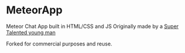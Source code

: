 # MeteorApp
Meteor Chat App built in HTML/CSS and JS
Originally made by a [Super Talented young man](https://github.com/dune-studios)

Forked for commercial purposes and reuse.
